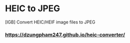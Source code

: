 # HEIC to JPEG

[IGB] Convert HEIC/HEIF image files to JPEG

### https://dzungpham247.github.io/heic-converter/
